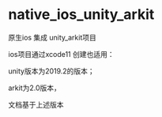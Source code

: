 # native_ios_unity_arkit
原生ios 集成 unity_arkit项目

ios项目通过xcode11 创建也适用：

unity版本为2019.2的版本；

arkit为2.0版本，

文档基于上述版本
